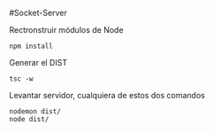 #Socket-Server

Rectronstruir módulos de Node
```
npm install
```


Generar el DIST
```
tsc -w
```


Levantar servidor, cualquiera de estos dos comandos
```
nodemon dist/
node dist/
```

